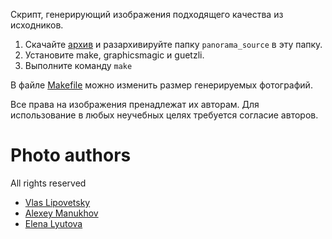 Скрипт, генерирующий изображения подходящего качества из исходников.

1. Скачайте [архив](https://yadi.sk/d/Ji81HqSI3YDCnj) и разархивируйте папку `panorama_source` в эту папку.
1. Установите make, graphicsmagic и guetzli.
1. Выполните команду `make`

В файле [Makefile](Makefile) можно изменить размер генерируемых фотографий.

Все права на изображения пренадлежат их авторам. Для использование в любых неучебных целях требуется согласие авторов.

# Photo authors

All rights reserved

- [Vlas Lipovetsky](https://vk.com/truevlas)
- [Alexey Manukhov](https://vk.com/awareman)
- [Elena Lyutova](https://vk.com/id72688225)
